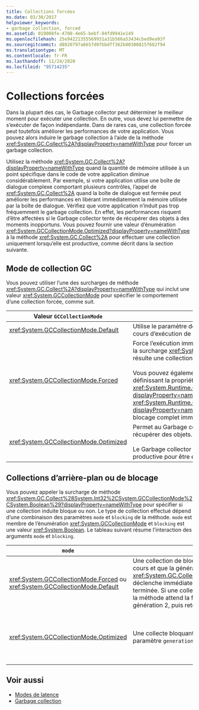 ```yaml
---
title: Collections forcées
ms.date: 03/30/2017
helpviewer_keywords:
- garbage collection, forced
ms.assetid: 019008fe-4708-4e65-bebf-04fd9941e149
ms.openlocfilehash: 25e94221355569931a31b566a53434cbed9ea93f
ms.sourcegitcommit: d8020797a6657d0fbbdff362b80300815f682f94
ms.translationtype: MT
ms.contentlocale: fr-FR
ms.lasthandoff: 11/24/2020
ms.locfileid: "95714235"
---
```

# <a name="induced-collections"></a>Collections forcées

Dans la plupart des cas, le Garbage collector peut déterminer le meilleur moment pour exécuter une collection. En outre, vous devez lui permettre de s’exécuter de façon indépendante. Dans de rares cas, une collection forcée peut toutefois améliorer les performances de votre application. Vous pouvez alors induire le garbage collection à l’aide de la méthode <xref:System.GC.Collect%2A?displayProperty=nameWithType> pour forcer un garbage collection.  
  
 Utilisez la méthode <xref:System.GC.Collect%2A?displayProperty=nameWithType> quand la quantité de mémoire utilisée à un point spécifique dans le code de votre application diminue considérablement. Par exemple, si votre application utilise une boîte de dialogue complexe comportant plusieurs contrôles, l’appel de <xref:System.GC.Collect%2A> quand la boîte de dialogue est fermée peut améliorer les performances en libérant immédiatement la mémoire utilisée par la boîte de dialogue. Vérifiez que votre application n’induit pas trop fréquemment le garbage collection. En effet, les performances risquent d’être affectées si le Garbage collector tente de récupérer des objets à des moments inopportuns. Vous pouvez fournir une valeur d’énumération <xref:System.GCCollectionMode.Optimized?displayProperty=nameWithType> à la méthode <xref:System.GC.Collect%2A> pour effectuer une collection uniquement lorsqu’elle est productive, comme décrit dans la section suivante.  
  
## <a name="gc-collection-mode"></a>Mode de collection GC  

 Vous pouvez utiliser l’une des surcharges de méthode <xref:System.GC.Collect%2A?displayProperty=nameWithType> qui inclut une valeur <xref:System.GCCollectionMode> pour spécifier le comportement d’une collection forcée, comme suit.  
  
|Valeur `GCCollectionMode`|Description|  
|------------------------------|-----------------|  
|<xref:System.GCCollectionMode.Default>|Utilise le paramètre de garbage collection par défaut pour la version en cours d’exécution de .NET.|  
|<xref:System.GCCollectionMode.Forced>|Force l’exécution immédiate du garbage collection. Cela équivaut à appeler la surcharge <xref:System.GC.Collect?displayProperty=nameWithType>. Il en résulte une collection de blocage complète de toutes les générations.<br /><br /> Vous pouvez également compacter le tas d’objets volumineux en définissant la propriété <xref:System.Runtime.GCSettings.LargeObjectHeapCompactionMode%2A?displayProperty=nameWithType> sur <xref:System.Runtime.GCLargeObjectHeapCompactionMode.CompactOnce?displayProperty=nameWithType> avant de forcer un garbage collection de blocage complet immédiat.|  
|<xref:System.GCCollectionMode.Optimized>|Permet au Garbage collector de déterminer si le moment est opportun pour récupérer des objets.<br /><br /> Le Garbage collector peut déterminer qu’une collection n’est pas assez productive pour être effectuée. Dans ce cas, aucun objet n’est récupéré.|  
  
## <a name="background-or-blocking-collections"></a>Collections d’arrière-plan ou de blocage  

 Vous pouvez appeler la surcharge de méthode <xref:System.GC.Collect%28System.Int32%2CSystem.GCCollectionMode%2CSystem.Boolean%29?displayProperty=nameWithType> pour spécifier si une collection induite bloque ou non. Le type de collection effectué dépend d’une combinaison des paramètres `mode` et `blocking` de la méthode. `mode` est membre de l’énumération <xref:System.GCCollectionMode> et `blocking` est une valeur <xref:System.Boolean>. Le tableau suivant résume l’interaction des arguments `mode` et `blocking`.  
  
|`mode`|`blocking` = `true`|`blocking` = `false`|  
|------------|--------------------------|---------------------------|  
|<xref:System.GCCollectionMode.Forced> ou <xref:System.GCCollectionMode.Default>|Une collection de blocage est exécutée dès que possible. Si une collection d’arrière-plan est en cours et que la génération a la valeur 0 ou 1, la méthode <xref:System.GC.Collect%28System.Int32%2CSystem.GCCollectionMode%2CSystem.Boolean%29> déclenche immédiatement une collection de blocage et retourne une valeur quand la collection est terminée. Si une collection d’arrière-plan est en cours et que le paramètre `generation` a la valeur 2, la méthode attend la fin de la collection d’arrière-plan, déclenche une collection de blocage de génération 2, puis retourne une valeur.|Une collection est exécutée dès que possible. La méthode <xref:System.GC.Collect%28System.Int32%2CSystem.GCCollectionMode%2CSystem.Boolean%29> demande une collection d'arrière-plan, mais cela n'est pas garanti ; selon les cas, une collection bloquante peut toujours être exécutée. Si une collection d’arrière-plan est déjà en cours, la méthode retourne immédiatement une valeur.|  
|<xref:System.GCCollectionMode.Optimized>|Une collecte bloquante peut être exécutée, selon l'état du récupérateur de mémoire et du paramètre `generation`. Le Garbage collector tente de fournir des performances optimales.|Une collection de blocage peut être effectuée, en fonction de l’état du Garbage collector. La méthode <xref:System.GC.Collect%28System.Int32%2CSystem.GCCollectionMode%2CSystem.Boolean%29> demande une collection d'arrière-plan, mais cela n'est pas garanti ; selon les cas, une collection bloquante peut toujours être exécutée. Le Garbage collector tente de fournir des performances optimales. Si une collection d’arrière-plan est déjà en cours, la méthode retourne immédiatement une valeur.|  
  
## <a name="see-also"></a>Voir aussi

- [Modes de latence](latency.md)
- [Garbage collection](index.md)
